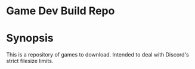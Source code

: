 # Game Dev Build Repo

# Synopsis
This is a repository of games to download. Intended to deal with Discord's strict filesize limits.
